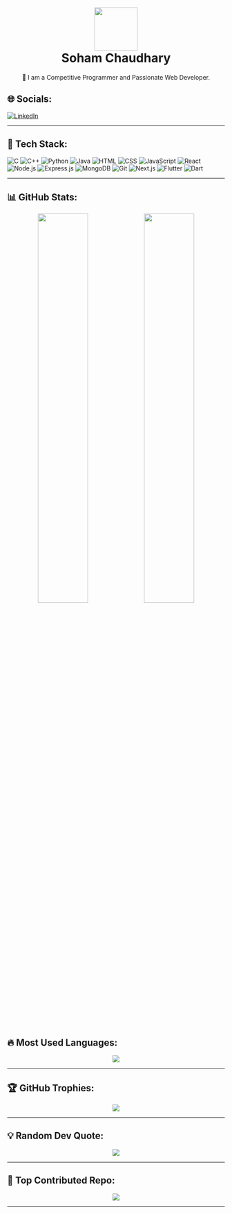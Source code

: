 <h1 align="center"> 
  <img src="[https://avatars.githubusercontent.com/u/your-profile-id](https://github.com/account)" width="100px"><br/>
  Soham Chaudhary
</h1>
<p align="center">
  🚀 I am a Competitive Programmer and Passionate Web Developer.
</p>

## 🌐 Socials:
[![LinkedIn](https://img.shields.io/badge/LinkedIn-0077B5?style=for-the-badge&logo=linkedin&logoColor=white)]([https://linkedin.com/in/your-link](https://www.linkedin.com/in/soham-chaudhary-a6b384253/))

---

## 🚀 Tech Stack:
![C](https://img.shields.io/badge/C-00599C?style=flat&logo=c&logoColor=white)
![C++](https://img.shields.io/badge/C++-00599C?style=flat&logo=c%2B%2B&logoColor=white)
![Python](https://img.shields.io/badge/Python-3776AB?style=flat&logo=python&logoColor=white)
![Java](https://img.shields.io/badge/Java-ED8B00?style=flat&logo=openjdk&logoColor=white)
![HTML](https://img.shields.io/badge/HTML-E34F26?style=flat&logo=html5&logoColor=white)
![CSS](https://img.shields.io/badge/CSS-1572B6?style=flat&logo=css3&logoColor=white)
![JavaScript](https://img.shields.io/badge/JavaScript-F7DF1E?style=flat&logo=javascript&logoColor=black)
![React](https://img.shields.io/badge/React-20232A?style=flat&logo=react&logoColor=61DAFB)
![Node.js](https://img.shields.io/badge/Node.js-43853D?style=flat&logo=node.js&logoColor=white)
![Express.js](https://img.shields.io/badge/Express.js-404D59?style=flat)
![MongoDB](https://img.shields.io/badge/MongoDB-4EA94B?style=flat&logo=mongodb&logoColor=white)
![Git](https://img.shields.io/badge/Git-F05032?style=flat&logo=git&logoColor=white)
![Next.js](https://img.shields.io/badge/Next.js-000000?style=flat&logo=next.js&logoColor=white)
![Flutter](https://img.shields.io/badge/Flutter-02569B?style=flat&logo=flutter&logoColor=white)
![Dart](https://img.shields.io/badge/Dart-0175C2?style=flat&logo=dart&logoColor=white)

---

## 📊 GitHub Stats:
<p align="center">
  <img width="48%" src="https://github-readme-stats.vercel.app/api?username=soham04010&show_icons=true&theme=tokyonight" />
  <img width="48%" src="https://github-readme-streak-stats.herokuapp.com/?user=soham04010&theme=tokyonight" />
</p>

## 🔥 Most Used Languages:
<p align="center">
  <img src="https://github-readme-stats.vercel.app/api/top-langs/?username=soham04010&layout=compact&theme=tokyonight"/>
</p>

---

## 🏆 GitHub Trophies:
<p align="center">
  <img src="https://github-profile-trophy.vercel.app/?username=soham04010&theme=radical&margin-w=10&no-frame=true" />
</p>

---

## 💡 Random Dev Quote:
<p align="center">
  <img src="https://quotes-github-readme.vercel.app/api?type=horizontal&theme=radical" />
</p>

---

## 📌 Top Contributed Repo:
<p align="center">
  <img src="https://github-contributor-stats.vercel.app/api?username=soham04010&theme=tokyonight"/>
</p>

---
